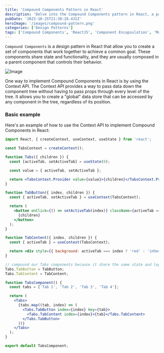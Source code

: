 ```yaml
---
title: 'Compound Components Pattern in React'
description: 'Delve into the Compound Components pattern in React, a paradigm that enhances component flexibility and encapsulation.'
pubDate: '2023-10-25T21:30:28.431Z'
heroImage: '/images/compound-pattern.png'
categories: ['Design Patterns']
tags: ['Compound Components', 'ReactJS', 'Component Encapsulation', 'Modularity']
---
```


`Compound Components` is a design pattern in React that allow you to create a set of components that work together to achieve a common goal. These components share state and functionality, and they are usually composed in a parent component that controls their behavior.

![Image](https://res.cloudinary.com/ddxwdqwkr/image/upload/f_auto/v1614961725/patterns.dev/compound-pattern.jpg)

One way to implement Compound Components in React is by using the Context API. The Context API provides a way to pass data down the component tree without having to pass props through every level of the tree. It allows you to create a "global" data store that can be accessed by any component in the tree, regardless of its position.

### Basic example

Here's an example of how to use the Context API to implement Compound Components in React:

```jsx
import React, { createContext, useContext, useState } from 'react';

const TabsContext = createContext();

function Tabs({ children }) {
  const [activeTab, setActiveTab] = useState(0);

  const value = { activeTab, setActiveTab };

  return <TabsContext.Provider value={value}>{children}</TabsContext.Provider>;
}

function TabButton({ index, children }) {
  const { activeTab, setActiveTab } = useContext(TabsContext);

  return (
    <button onClick={() => setActiveTab(index)} className={activeTab === index ? 'active' : ''}>
      {children}
    </button>
  );
}

function TabContent({ index, children }) {
  const { activeTab } = useContext(TabsContext);

  return <div style={{ background: activeTab === index ? 'red' : 'inherit' }}>{children}</div>;
}

// compound our Tabs components because it share the same state and logic
Tabs.TabButton = TabButton;
Tabs.TabContent = TabContent;

function TabsComponent() {
  const tabs = ['Tab 1', 'Tab 2', 'Tab 3', 'Tab 4'];

  return (
    <Tabs>
      {tabs.map((tab, index) => (
        <Tabs.TabButton index={index} key={tab}>
          <Tabs.TabContent index={index}>{tab}</Tabs.TabContent>
        </Tabs.TabButton>
      ))}
    </Tabs>
  );
}

export default TabsComponent;
```
